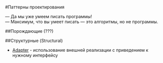 #Паттерны проектирования

— Да мы уже умеем писать программы!  
— Максимум, что вы умеет писать — это алгоритмы, но не программы.

##Порождающие (???)

##Структурные (Structural)

* [Adapter](/structural/adapter) - использование внешней реализации с приведением к нужному интерфейсу